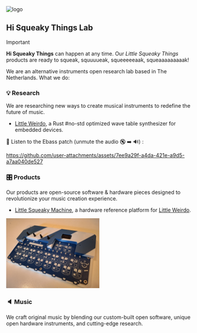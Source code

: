 <img width="525" height="272" alt="logo" src="https://github.com/user-attachments/assets/c68e0ce9-1968-4dc7-aabf-c3900742e31c" />

## Hi Squeaky Things Lab

> [!IMPORTANT]
> **Hi Squeaky Things** can happen at any time. Our _Little Squeaky Things_ products are ready to squeak, squuuueak, squeeeeeaak, squeaaaaaaaaak!

We are an alternative instruments open research lab based in The Netherlands. 
What we do:

### 💡 Research

We are researching new ways to create musical instruments to redefine the future of music.

- [Little Weirdo](https://github.com/hi-squeaky-things/little-weirdo), a Rust #no-std optimized wave table synthesizer for embedded devices.

🎹 Listen to the Ebass patch (unmute the audio 🔇 ➡️ 🔊) :

https://github.com/user-attachments/assets/7ee9a29f-a4da-421e-a9d5-a7aa040de527

### 🎛️ Products

Our products are open-source software & hardware pieces designed to revolutionize your music creation experience.

- [Little Squeaky Machine](https://github.com/hi-squeaky-things/little-squeaky-machine-hardware), a hardware reference platform for [Little Weirdo](https://github.com/hi-squeaky-things/little-weirdo).

<img src="revision_a.jpg" alt="photo first prototype" width="50%"/>


### 🔈 Music

We craft original music by blending our custom-built open software, unique open hardware instruments, and cutting-edge research.
